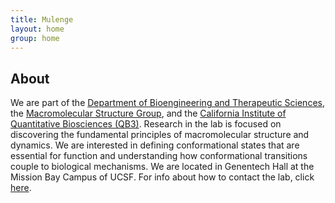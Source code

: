 ```yaml
---
title: Mulenge
layout: home
group: home
---
```

## About
We are part of the [Department of Bioengineering and Therapeutic Sciences](http://bts.ucsf.edu/), the [Macromolecular Structure Group](http://msg.ucsf.edu/), and the [California Institute of Quantitative Biosciences (QB3)](http://qb3.org/).
Research in the lab is focused on discovering the fundamental principles of macromolecular structure and dynamics.  We are interested in defining conformational states that are essential for function and understanding how conformational transitions couple to biological mechanisms.
We are located in Genentech Hall at the Mission Bay Campus of UCSF.
For info about how to contact the lab, click [here](/contact).

